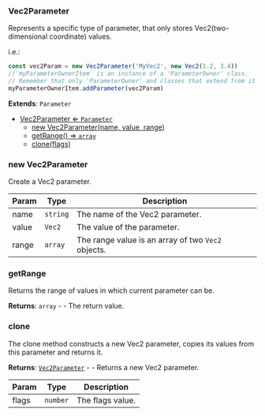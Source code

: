 <a name="Vec2Parameter"></a>

### Vec2Parameter 
Represents a specific type of parameter, that only stores Vec2(two-dimensional coordinate) values.

i.e.:
```javascript
const vec2Param = new Vec2Parameter('MyVec2', new Vec2(1.2, 3.4))
//'myParameterOwnerItem' is an instance of a 'ParameterOwner' class.
// Remember that only 'ParameterOwner' and classes that extend from it can host 'Parameter' objects.
myParameterOwnerItem.addParameter(vec2Param)
```


**Extends**: <code>Parameter</code>  

* [Vec2Parameter ⇐ <code>Parameter</code>](#Vec2Parameter)
    * [new Vec2Parameter(name, value, range)](#new-Vec2Parameter)
    * [getRange() ⇒ <code>array</code>](#getRange)
    * [clone(flags)](#clone)

<a name="new_Vec2Parameter_new"></a>

### new Vec2Parameter
Create a Vec2 parameter.


| Param | Type | Description |
| --- | --- | --- |
| name | <code>string</code> | The name of the Vec2 parameter. |
| value | <code>Vec2</code> | The value of the parameter. |
| range | <code>array</code> | The range value is an array of two `Vec2` objects. |

<a name="Vec2Parameter+getRange"></a>

### getRange
Returns the range of values in which current parameter can be.


**Returns**: <code>array</code> - - The return value.  
<a name="Vec2Parameter+clone"></a>

### clone
The clone method constructs a new Vec2 parameter, copies its values
from this parameter and returns it.


**Returns**: [<code>Vec2Parameter</code>](#Vec2Parameter) - - Returns a new Vec2 parameter.  

| Param | Type | Description |
| --- | --- | --- |
| flags | <code>number</code> | The flags value. |

